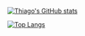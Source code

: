 [![Thiago's GitHub stats](https://github-readme-stats.vercel.app/api?username=tomrlh)](https://github.com/tomrlh/github-readme-stats)

[![Top Langs](https://github-readme-stats.vercel.app/api/top-langs/?username=tomrlh)](https://github.com/tomrlh/github-readme-stats)
